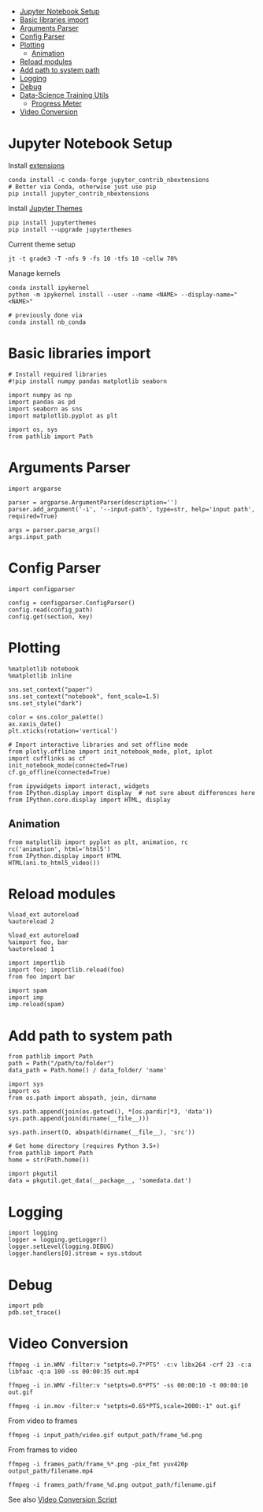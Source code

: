 <!-- MarkdownTOC autolink="true" -->

- [Jupyter Notebook Setup](#jupyter-notebook-setup)
- [Basic libraries import](#basic-libraries-import)
- [Arguments Parser](#arguments-parser)
- [Config Parser](#config-parser)
- [Plotting](#plotting)
    - [Animation](#animation)
- [Reload modules](#reload-modules)
- [Add path to system path](#add-path-to-system-path)
- [Logging](#logging)
- [Debug](#debug)
- [Data-Science Training Utils](#data-science-training-utils)
    - [Progress Meter](#progress-meter)
- [Video Conversion](#video-conversion)

<!-- /MarkdownTOC -->

# Jupyter Notebook Setup

Install [extensions](https://github.com/ipython-contrib/jupyter_contrib_nbextensions)

    conda install -c conda-forge jupyter_contrib_nbextensions
    # Better via Conda, otherwise just use pip
    pip install jupyter_contrib_nbextensions

Install [Jupyter Themes](https://github.com/dunovank/jupyter-themes)

    pip install jupyterthemes
    pip install --upgrade jupyterthemes

Current theme setup

    jt -t grade3 -T -nfs 9 -fs 10 -tfs 10 -cellw 70%
    
Manage kernels

    conda install ipykernel
    python -m ipykernel install --user --name <NAME> --display-name="<NAME>"
    
    # previously done via
    conda install nb_conda

# Basic libraries import
```
# Install required libraries
#!pip install numpy pandas matplotlib seaborn

import numpy as np
import pandas as pd
import seaborn as sns
import matplotlib.pyplot as plt

import os, sys
from pathlib import Path
```

# Arguments Parser
```
import argparse

parser = argparse.ArgumentParser(description='')
parser.add_argument('-i', '--input-path', type=str, help='input path', required=True)

args = parser.parse_args()
args.input_path
```

# Config Parser
```
import configparser

config = configparser.ConfigParser()
config.read(config_path)
config.get(section, key)
```

# Plotting
```
%matplotlib notebook
%matplotlib inline

sns.set_context("paper")
sns.set_context("notebook", font_scale=1.5)
sns.set_style("dark")

color = sns.color_palette()
ax.xaxis_date()
plt.xticks(rotation='vertical')

# Import interactive libraries and set offline mode
from plotly.offline import init_notebook_mode, plot, iplot
import cufflinks as cf
init_notebook_mode(connected=True)
cf.go_offline(connected=True)

from ipywidgets import interact, widgets
from IPython.display import display  # not sure about differences here
from IPython.core.display import HTML, display
```

## Animation
```
from matplotlib import pyplot as plt, animation, rc
rc('animation', html='html5')
from IPython.display import HTML
HTML(ani.to_html5_video())
```

# Reload modules
```
%load_ext autoreload
%autoreload 2

%load_ext autoreload
%aimport foo, bar
%autoreload 1

import importlib
import foo; importlib.reload(foo)
from foo import bar

import spam
import imp
imp.reload(spam)
```

# Add path to system path

```
from pathlib import Path
path = Path("/path/to/folder")
data_path = Path.home() / data_folder/ 'name'

import sys
import os
from os.path import abspath, join, dirname

sys.path.append(join(os.getcwd(), *[os.pardir]*3, 'data'))
sys.path.append(join(dirname(__file__)))

sys.path.insert(0, abspath(dirname(__file__), 'src'))

# Get home directory (requires Python 3.5+)
from pathlib import Path
home = str(Path.home())

import pkgutil
data = pkgutil.get_data(__package__, 'somedata.dat')
```

# Logging
```
import logging
logger = logging.getLogger()
logger.setLevel(logging.DEBUG)
logger.handlers[0].stream = sys.stdout
```

# Debug
```
import pdb
pdb.set_trace()
```

# Video Conversion

    ffmpeg -i in.WMV -filter:v "setpts=0.7*PTS" -c:v libx264 -crf 23 -c:a libfaac -q:a 100 -ss 00:00:35 out.mp4

    ffmpeg -i in.WMV -filter:v "setpts=0.6*PTS" -ss 00:00:10 -t 00:00:10 out.gif

    ffmpeg -i in.mov -filter:v "setpts=0.65*PTS,scale=2000:-1" out.gif

From video to frames
    
    ffmpeg -i input_path/video.gif output_path/frame_%d.png

From frames to video

    ffmpeg -i frames_path/frame_%*.png -pix_fmt yuv420p output_path/filename.mp4
    
    ffmpeg -i frames_path/frame_%d.png output_path/filename.gif

See also [Video Conversion Script](scripts/convert_video.py)